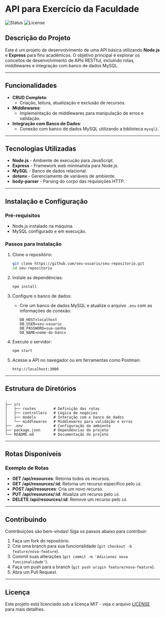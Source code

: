 # API para Exercício da Faculdade

![Status](https://img.shields.io/badge/status-em%20desenvolvimento-yellow)
![License](https://img.shields.io/badge/license-MIT-blue)

## Descrição do Projeto

Este é um projeto de desenvolvimento de uma API básica utilizando **Node.js** e **Express** para fins acadêmicos. O objetivo principal é explorar os conceitos de desenvolvimento de APIs RESTful, incluindo rotas, middlewares e integração com banco de dados MySQL.

---

## Funcionalidades

- **CRUD Completo**: 
  - Criação, leitura, atualização e exclusão de recursos.
- **Middlewares**:
  - Implementação de middlewares para manipulação de erros e validação.
- **Integração com Banco de Dados**:
  - Conexão com banco de dados MySQL utilizando a biblioteca `mysql2`.

---

## Tecnologias Utilizadas

- **Node.js** - Ambiente de execução para JavaScript.
- **Express** - Framework web minimalista para Node.js.
- **MySQL** - Banco de dados relacional.
- **dotenv** - Gerenciamento de variáveis de ambiente.
- **body-parser** - Parsing do corpo das requisições HTTP.

---

## Instalação e Configuração

### Pré-requisitos

- Node.js instalado na máquina.
- MySQL configurado e em execução.

### Passos para Instalação

1. Clone o repositório:
   ```bash
   git clone https://github.com/seu-usuario/seu-repositorio.git
   cd seu-repositorio
   ```

2. Instale as dependências:
   ```bash
   npm install
   ```

3. Configure o banco de dados:
   - Crie um banco de dados MySQL e atualize o arquivo `.env` com as informações de conexão:
     ```env
     DB_HOST=localhost
     DB_USER=seu-usuario
     DB_PASSWORD=sua-senha
     DB_NAME=nome-do-banco
     ```

4. Execute o servidor:
   ```bash
   npm start
   ```

5. Acesse a API no navegador ou em ferramentas como Postman:
   ```
   http://localhost:3000
   ```

---

## Estrutura de Diretórios

```plaintext
.
├── src
│   ├── routes        # Definição das rotas
│   ├── controllers   # Lógica de negócios
│   ├── models        # Interação com o banco de dados
│   └── middlewares   # Middlewares para validação e erros
├── .env              # Configuração do ambiente
├── package.json      # Dependências do projeto
└── README.md         # Documentação do projeto
```

---

## Rotas Disponíveis

### Exemplo de Rotas

- **GET /api/resources**: Retorna todos os recursos.
- **GET /api/resources/:id**: Retorna um recurso específico pelo `id`.
- **POST /api/resources**: Cria um novo recurso.
- **PUT /api/resources/:id**: Atualiza um recurso pelo `id`.
- **DELETE /api/resources/:id**: Remove um recurso pelo `id`.

---

## Contribuindo

Contribuições são bem-vindas! Siga os passos abaixo para contribuir:

1. Faça um fork do repositório.
2. Crie uma branch para sua funcionalidade (`git checkout -b feature/nova-feature`).
3. Commit suas alterações (`git commit -m 'Adicionei nova funcionalidade'`).
4. Faça um push para a branch (`git push origin feature/nova-feature`).
5. Abra um Pull Request.

---

## Licença

Este projeto está licenciado sob a licença MIT - veja o arquivo [LICENSE](LICENSE) para mais detalhes.
